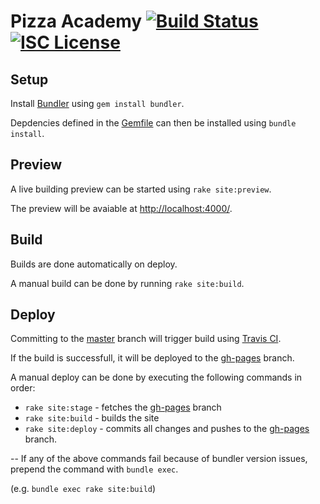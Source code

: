 # Pizza Academy [![Build Status][travis-image]][travis-url] [![ISC License][license-image]][license-url]




## Setup
Install [Bundler](http://bundler.io/) using ```gem install bundler```.

Depdencies defined in the [Gemfile](Gemfile) can then be installed using ```bundle install```.




## Preview
A live building preview can be started using ```rake site:preview```.

The preview will be avaiable at [http://localhost:4000/](http://localhost:4000/).




## Build
Builds are done automatically on deploy.

A manual build can be done by running ```rake site:build```.




## Deploy
Committing to the [master](tree/master) branch will trigger build using [Travis CI](https://travis-ci.org).

If the build is successfull, it will be deployed to the [gh-pages](tree/gh-pages) branch.

A manual deploy can be done by executing the following commands in order:
* ```rake site:stage```  - fetches the [gh-pages](tree/gh-pages) branch
* ```rake site:build```  - builds the site
* ```rake site:deploy``` - commits all changes and pushes to the [gh-pages](tree/gh-pages) branch.




--
If any of the above commands fail because of bundler version issues, prepend the command with ```bundle exec```.

(e.g. ```bundle exec rake site:build```)



[travis-url]:https://travis-ci.org/absolute413/PizzaAcademy.com
[travis-image]: https://img.shields.io/travis/absolute413/PizzaAcademy.com.svg?style=flat-square

[license-url]: LICENSE
[license-image]: https://img.shields.io/badge/license-ISC-000000.svg?style=flat-square
